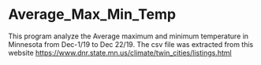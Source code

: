 # Average_Max_Min_Temp
This  program analyze the Average maximum and minimum temperature in Minnesota from Dec-1/19 to Dec 22/19.
The csv file was extracted from this website https://www.dnr.state.mn.us/climate/twin_cities/listings.html
